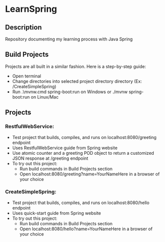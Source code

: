 # LearnSpring
## Description
Repository documenting my learning process with Java Spring
## Build Projects
Projects are all built in a similar fashion. Here is a step-by-step guide:
- Open terminal
- Change directories into selected project directory directory (Ex: /CreateSimpleSpring)
- Run .\mvnw.cmd spring-boot:run on Windows or ./mvnw spring-boot:run on Linux/Mac

## Projects
### RestfulWebService: 
- Test project that builds, compiles, and runs on localhost:8080/greeting endpoint
- Uses RestfulWebService guide from Spring website
- Use atomic counter and a greeting POD object to return a customized JSON response at /greeting endpoint
- To try out this project:
  - Run build commands in Build Projects section
  - Open localhost:8080/greeting?name=YourNameHere in a browser of your choice

### CreateSimpleSpring: 
- Test project that builds, compiles, and runs on localhost:8080/hello endpoint
- Uses quick-start guide from Spring website
- To try out this project:
  - Run build commands in Build Projects section
  - Open localhost:8080/hello?name=YourNameHere in a browser of your choice
